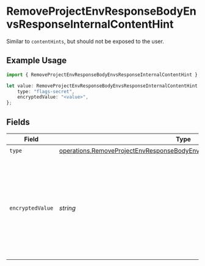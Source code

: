 # RemoveProjectEnvResponseBodyEnvsResponseInternalContentHint

Similar to `contentHints`, but should not be exposed to the user.

## Example Usage

```typescript
import { RemoveProjectEnvResponseBodyEnvsResponseInternalContentHint } from "@vercel/sdk/models/operations";

let value: RemoveProjectEnvResponseBodyEnvsResponseInternalContentHint = {
    type: "flags-secret",
    encryptedValue: "<value>",
};
```

## Fields

| Field                                                                                                                                                                    | Type                                                                                                                                                                     | Required                                                                                                                                                                 | Description                                                                                                                                                              |
| ------------------------------------------------------------------------------------------------------------------------------------------------------------------------ | ------------------------------------------------------------------------------------------------------------------------------------------------------------------------ | ------------------------------------------------------------------------------------------------------------------------------------------------------------------------ | ------------------------------------------------------------------------------------------------------------------------------------------------------------------------ |
| `type`                                                                                                                                                                   | [operations.RemoveProjectEnvResponseBodyEnvsResponse200ApplicationJson3Type](../../models/operations/removeprojectenvresponsebodyenvsresponse200applicationjson3type.md) | :heavy_check_mark:                                                                                                                                                       | N/A                                                                                                                                                                      |
| `encryptedValue`                                                                                                                                                         | *string*                                                                                                                                                                 | :heavy_check_mark:                                                                                                                                                       | Contains the `value` of the env variable, encrypted with a special key to make decryption possible in the subscriber Lambda.                                             |